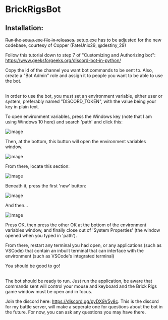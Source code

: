 # BrickRigsBot

## Installation:

~~Run the setup.exe file in releases.~~ setup.exe has to be adjusted for the new codebase, courtesy of Copper (FateUnix29, @destiny_29)

Follow this tutorial down to step 7 of "Customizing and Authorizing bot": https://www.geeksforgeeks.org/discord-bot-in-python/

Copy the id of the channel you want bot commands to be sent to. Also, create a "Bot Admin" role and assign it to people you want to be able to use the bot.<br><br>

In order to use the bot, you must set an environment variable, either user or system, preferably named "DISCORD_TOKEN", with the value being your key in plain text.

To open environment variables, press the Windows key (note that I am using Windows 10 here) and search 'path' and click this:

![image](https://github.com/user-attachments/assets/e8389655-327d-4b49-a4b7-789366f46918)

Then, at the bottom, this button will open the environment variables window.

![image](https://github.com/user-attachments/assets/456c2e1a-6781-4ef7-80ae-51e01940c0d8)

From there, locate this section:

![image](https://github.com/user-attachments/assets/a26ef10a-263f-4798-810b-adea07585039)

Beneath it, press the first 'new' button:

![image](https://github.com/user-attachments/assets/5d28abc3-9e00-45c6-81f8-e09b8eb11de1)

And then...

![image](https://github.com/user-attachments/assets/0aee4b38-3d9a-4c92-9f29-e57e2e910a9c)

Press OK, then press the other OK at the bottom of the environment variables window, and finally close out of 'System Properties' (the window opened when you typed in 'path').

From there, restart any terminal you had open, or any applications (such as VSCode) that contain an inbuilt terminal that can interface with the environment (such as VSCode's integrated terminal)

You should be good to go!<br><br>

The bot should be ready to run. Just run the application, be aware that commands sent will control your mouse and keyboard and the Brick Rigs game window must be open and in focus.

Join the discord here: https://discord.gg/pyDX9V5y8c. This is the discord for my battle server, will make a seperate one for questions about the bot in the future. For now, you can ask any questions you may have there.
